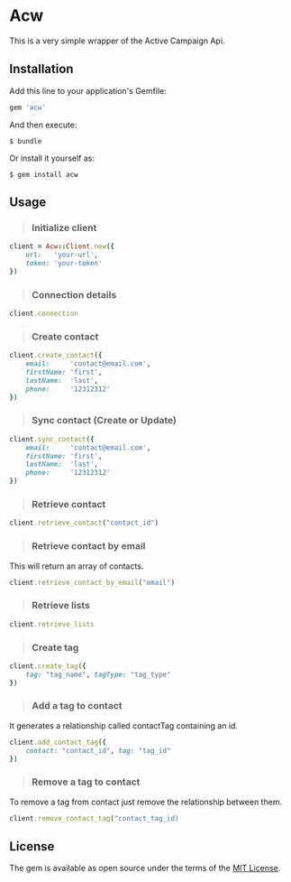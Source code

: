 # Acw

This is a very simple wrapper of the Active Campaign Api.

## Installation

Add this line to your application's Gemfile:

```ruby
gem 'acw'
```

And then execute:

    $ bundle

Or install it yourself as:

    $ gem install acw

## Usage

> ### Initialize client

```ruby
client = Acw::Client.new({
    url:   'your-url',
    token: 'your-token'
})
```

> ### Connection details

```ruby
client.connection
```

> ### Create contact

```ruby
client.create_contact({
    email:     'contact@email.com',
    firstName: 'first',
    lastName:  'last',
    phone:     '12312312'
})
```

> ### Sync contact (Create or Update)

```ruby
client.sync_contact({
    email:     'contact@email.com',
    firstName: 'first',
    lastName:  'last',
    phone:     '12312312'
})
```

> ### Retrieve contact

```ruby
client.retrieve_contact("contact_id")
```

> ### Retrieve contact by email

This will return an array of contacts.

```ruby
client.retrieve_contact_by_email("email")
```

> ### Retrieve lists

```ruby
client.retrieve_lists
```

> ### Create tag

```ruby
client.create_tag({ 
    tag: "tag_name", tagType: "tag_type"  
})
```

> ### Add a tag to contact

It generates a relationship called contactTag containing an id.

```ruby
client.add_contact_tag({ 
    contact: "contact_id", tag: "tag_id"
})
```

> ### Remove a tag to contact

To remove a tag from contact just remove the relationship between them.

```ruby
client.remove_contact_tag("contact_tag_id)
```

## License

The gem is available as open source under the terms of the [MIT License](https://opensource.org/licenses/MIT).
